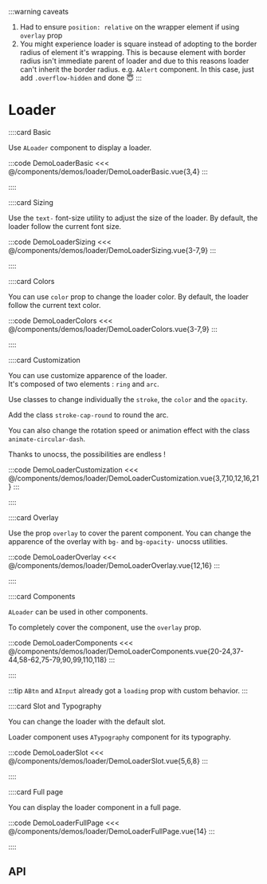 <script lang="ts" setup>
import api from '@anu/component-meta/ALoader.json'
</script>

:::warning caveats

1. Had to ensure `position: relative` on the wrapper element if using `overlay` prop
2. You might experience loader is square instead of adopting to the border radius of element it's wrapping. This is because element with border radius isn't immediate parent of loader and due to this reasons loader can't inherit the border radius. e.g. `AAlert` component. In this case, just add `.overflow-hidden` and done 😇
:::

# Loader

<!-- 👉 Basic -->
::::card Basic

Use `ALoader` component to display a loader.

:::code DemoLoaderBasic
<<< @/components/demos/loader/DemoLoaderBasic.vue{3,4}
:::

::::

<!-- 👉 Sizing -->
::::card Sizing

Use the `text-` font-size utility to adjust the size of the loader.
By default, the loader follow the current font size.

:::code DemoLoaderSizing
<<< @/components/demos/loader/DemoLoaderSizing.vue{3-7,9}
:::

::::

<!-- 👉 Colors -->
::::card Colors

You can use `color` prop to change the loader color.
By default, the loader follow the current text color.

:::code DemoLoaderColors
<<< @/components/demos/loader/DemoLoaderColors.vue{3-7,9}
:::

::::

<!-- 👉 Customization -->
::::card Customization

You can use customize apparence of the loader.  
It's composed of two elements : `ring` and `arc`.

Use classes to change individually the `stroke`, the `color` and the `opacity`.

Add the class `stroke-cap-round` to round the arc.

You can also change the rotation speed or animation effect with the class `animate-circular-dash`.

Thanks to unocss, the possibilities are endless !

:::code DemoLoaderCustomization
<<< @/components/demos/loader/DemoLoaderCustomization.vue{3,7,10,12,16,21}
:::

::::

<!-- 👉 Overlay -->
::::card Overlay

Use the prop `overlay` to cover the parent component. You can change the apparence of the overlay with `bg-` and `bg-opacity-` unocss utilities.

:::code DemoLoaderOverlay
<<< @/components/demos/loader/DemoLoaderOverlay.vue{12,16}
:::

::::

<!-- 👉 Components -->
::::card Components

`ALoader` can be used in other components.

To completely cover the component, use the `overlay` prop.

:::code DemoLoaderComponents
<<< @/components/demos/loader/DemoLoaderComponents.vue{20-24,37-44,58-62,75-79,90,99,110,118}
:::

::::

:::tip
`ABtn` and `AInput` already got a `loading` prop with custom behavior.
:::

<!-- 👉 Slot and Typography -->
::::card Slot and Typography

You can change the loader with the default slot.

Loader component uses `ATypography` component for its typography.

:::code DemoLoaderSlot
<<< @/components/demos/loader/DemoLoaderSlot.vue{5,6,8}
:::

::::

<!-- 👉 Full page -->
::::card Full page

You can display the loader component in a full page.

:::code DemoLoaderFullPage
<<< @/components/demos/loader/DemoLoaderFullPage.vue{14}
:::

::::

<!-- 👉 API -->
## API

<Api :api="api"></Api>
